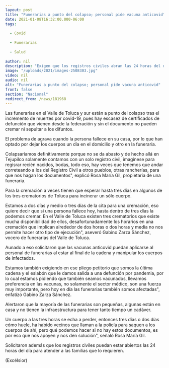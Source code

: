 ```yaml
---
layout: post
title: "Funerarias a punto del colapso; personal pide vacuna anticovid"
date: 2021-01-08T16:32:00.000-06:00
tags:
  
  - Covid
  
  - Funerarias
  
  - Salud
  
author: nil
description: "Exigen que los registros civiles abran las 24 horas del día para que expidan los certificados de defunción que retrasan la cremación de cadáveres"
image: "/uploads/2021/images-2508303.jpg"
video: nil
audio: nil
alt: "Funerarias a punto del colapso; personal pide vacuna anticovid"
front: false
section: "Nacional"
redirect_from: /news/181968
---
```


Las funerarias en el Valle de Toluca y sur están a punto del colapso tras el incremento de muertes por covid-19, pues hay escasez de certificados de defunción que vienen desde la federación y sin el documento no pueden cremar ni sepultar a los difuntos. 

El problema de agrava cuando la persona fallece en su casa, por lo que han optado por dejar los cuerpos un día en el domicilio y otro en la funeraria. 

Colapsaríamos definitivamente porque no se da abasto y de hecho allá en Tejupilco solamente contamos con un solo registro civil, imagínese para regisrar recién nacidos, bodas, todo eso, hay veces que tenemos que andar correteando a los del Registro Civil a otros pueblos, otras rancherías, para que nos hagan los documentos", explicó Rosa María Gil, propietaria de una funeraria. 

Para la cremación a veces tienen que esperar hasta tres días en algunos de los tres crematorios de Toluca para incinerar un sólo cuerpo. 

Estamos a dos días y medio o tres días de la cita para una cremación, eso quiere decir que si una persona fallece hoy, hasta dentro de tres días la podemos cremar. En el Valle de Toluca existen tres crematorios que existe mucha disponibilidad de ellos, desafortunadamente los horarios en una cremación que implican alrededor de dos horas o dos horas y media no nos permite hacer otro tipo de ejecución", aseveró Gabino Zarza Sánchez, vocero de funerarias del Valle de Toluca. 

Aunado a eso solicitaron que las vacunas anticovid puedan aplicarse al personal de funerarias al estar al final de la cadena y manipular los cuerpos de infectados. 

Estamos también exigiendo en ese pliego petitorio que somos la última cadena y el eslabón que le damos salida a una defunción por pandemia, por lo cual estamos pidiendo que también seamos vacunados, llevamos preferencia en las vacunas, no solamente el sector médico, son una fuerza muy importante, pero hoy en día las funerarias también somos afectadas", enfatizó Gabino Zarza Sánchez. 

Alertaron que la mayoría de las funerarias son pequeñas, algunas están en casa y no tienen la infraestructura para tener tanto tiempo un cadáver. 

Un cuerpo a las tres horas se echa a perder, entonces tres días o dos días cómo huele, ha habido vecinos que llaman a la policía para saquen a los cuerpos de ahí, pero qué podemos hacer si no hay estos documentos, es por eso que nos apoyen y nos den solución", señaló Rosa María Gil. 

Solicitaron además que los registros civiles puedan estar abiertos las 24 horas del día para atender a las familias que lo requieren.

(Excélsior)